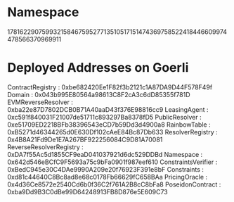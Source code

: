 
# Namespace
17816229075993215846759527713510517151474369758522418446609974478566370969911


# Deployed Addresses on Goerli
ContractRegistry : 0xbe682420Ee1F82f3b2121c1A87DA9D44F578F49f
Domain : 0x043b995E80564a98613C8F2cA3c6dD85355f781D
EVMReverseResolver : 0xba22e87D7802DCB0B71A40aaD43f376E98816cc9
LeasingAgent : 0xc591f840031F21007de51711c893297Ba8378fD5
PublicResolver : 0xe51709ED2218BFb38396543eCD7b59Dd3d4900a8
RainbowTable : 0xB5271d46344265d0E630Df102cAeE84Bc87Db633
ResolverRegistry : 0x4B8A21Fd9De1E7A267BF922256084C9D81A70081
ReverseResolverRegistry : 0xDA7f55Ac5d1855CF9eaD041037921d6dc529DDBd
Namespace : 0x642d546eBCfC9F5693a75c9bFa0901f987eef610
ConstraintsVerifier : 0xBedC945e30C4DAe9990A209e20f76923F391e8bF
Constraints : 0xd81c44640C8Bc8ad8e68c0178Fb66629fC658BAa
PricingOracle : 0x4d36Ce8572e2540Cd6b0f36C2f761A2B8cC8bFa8
PoseidonContract : 0xba9Dd9B3C0dBe99D64248913FB8D876e5E609C73